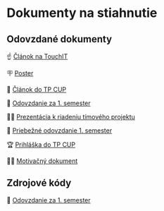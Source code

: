 ---
---

# Dokumenty na stiahnutie

## Odovzdané dokumenty

☝️ [Článok na TouchIT](/assets/Clanok_Touch4IT.pdf)

🪧 [Poster](/assets/Poster.png)

📖 [Článok do TP CUP](/assets/TP_CUP_clanok.pdf)

🍺 [Odovzdanie za 1. semester](/assets/Timovy_projekt.pdf)

🧑‍🏫 [Prezentácia k riadeniu tímového projektu](/assets/Riadenie_TP.pdf)

📄 [Priebežné odovzdanie 1. semester](/assets/Timovy_projekt_milestone1.pdf)

🏆 [Prihláška do TP CUP](/assets/TP_Cup_prihlaska.pdf)

🧑‍🎓 [Motivačný dokument](/assets/Motivacny_dokument.pdf)

## Zdrojové kódy

💾 [Odovzdanie za 1. semester](/assets/zdrojove-kody.zip)
